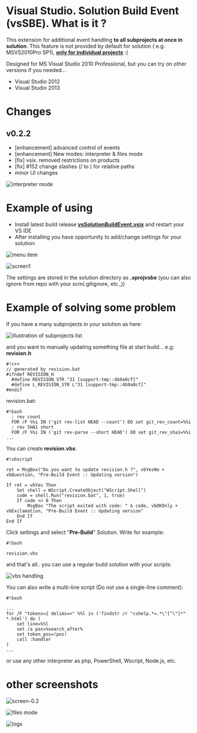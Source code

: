 # Visual Studio. Solution Build Event (vsSBE). What is it ?

This extension for additional event handling **to all subprojects at once in solution**. This feature is not provided by default for solution  ( e.g. MSVS2010Pro SP1), **[only for individual projects](https://bitbucket.org/3F/vssolutionbuildevent/downloads/standard_build_events.png)** :(

Designed for MS Visual Studio 2010 Professional, but you can try on other versions if you needed...

* Visual Studio 2012
* Visual Studio 2013

# Changes 

## v0.2.2 

* [enhancement] advanced control of events 
* [enhancement] New modes: interpreter & files mode
* [fix] vsix. removed restrictions on products
* [fix] #152 change slashes (/ to \) for relative paths
* minor UI changes
 
![interpreter mode](https://bitbucket.org/3F/vssolutionbuildevent/downloads/0.2.2_screen1.png)


# Example of using

* Install latest build release **[vsSolutionBuildEvent.vsix](https://sourceforge.net/projects/vssbe/files/latest/download)** and restart your VS IDE
* After installing you have opportunity to add/change settings for your solution:

![menu item](https://bitbucket.org/3F/vssolutionbuildevent/downloads/screen_menu_item.png)

![screen1](https://bitbucket.org/3F/vssolutionbuildevent/downloads/screen1.png)

The settings are stored in the solution directory as **.xprojvsbe** (you can also ignore from repo with your scm(.gitignore, etc.,))

# Example of solving some problem
If you have a many subprojects in your solution as here:

![illustration of subprojects list](https://bitbucket.org/3F/vssolutionbuildevent/downloads/screen_projects_list.png)

and you want to manually updating something file at start build... e.g: **revision.h**

```
#!c++
// generated by revision.bat 
#ifndef REVISION_H
  #define REVISION_STR "31 [support-tmp::4b9a0cf]"
  #define L_REVISION_STR L"31 [support-tmp::4b9a0cf]"
#endif 
```

revision.bat:

```
#!bash
  : rev count
  FOR /F %%i IN ('git rev-list HEAD --count') DO set git_rev_count=%%i
  : rev SHA1 short
  FOR /F %%i IN ('git rev-parse --short HEAD') DO set git_rev_sha1=%%i
...
```

You can create **revision.vbs**:

```
#!vbscript

ret = MsgBox("Do you want to update revision.h ?", vbYesNo + vbQuestion, "Pre-Build Event :: Updating version")

If ret = vbYes Then
    Set shell = WScript.CreateObject("WScript.Shell")
    code = shell.Run("revision.bat", 1, true)
    If code <> 0 Then
        MsgBox "The script exited with code: " & code, vbOKOnly + vbExclamation, "Pre-Build Event :: Updating version"
    End If
End If
```

Click settings and select "**Pre-Build**" Solution. Write for example:

```
#!bash

revision.vbs
```

and that's all.. you can use a regular build solution with your scripts:

![vbs handling](https://bitbucket.org/3F/vssolutionbuildevent/downloads/screen_projects_vbs.png)

You can also write a multi-line script (Do not use a single-line comment):

```
#!bash

... 
for /F "tokens=2 delims=<" %%l in ('findstr /r "cshelp.*=.*\"[^\"]*" *.html') do ( 
    set line=%%l 
    set /a pos=%search_after% 
    set token_pos=!pos! 
    call :handler 
) 
...
```

or use any other interpreter as php, PowerShell, Wscript, Node.js, etc.


# other screenshots

![screen-0.2](https://bitbucket.org/3F/vssolutionbuildevent/downloads/screen1_v0.2.2.png)

![files mode](https://bitbucket.org/3F/vssolutionbuildevent/downloads/0.2.2_screen2.png)

![logs](https://bitbucket.org/3F/vssolutionbuildevent/downloads/0.2.2_screen3.png)